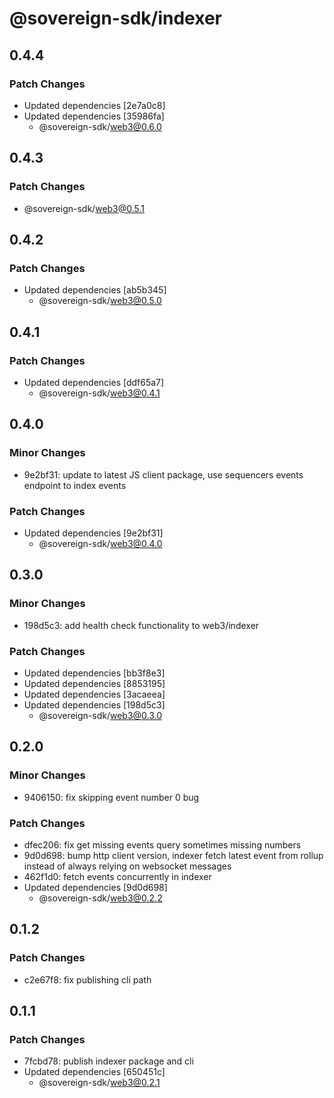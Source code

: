# @sovereign-sdk/indexer

## 0.4.4

### Patch Changes

- Updated dependencies [2e7a0c8]
- Updated dependencies [35986fa]
  - @sovereign-sdk/web3@0.6.0

## 0.4.3

### Patch Changes

- @sovereign-sdk/web3@0.5.1

## 0.4.2

### Patch Changes

- Updated dependencies [ab5b345]
  - @sovereign-sdk/web3@0.5.0

## 0.4.1

### Patch Changes

- Updated dependencies [ddf65a7]
  - @sovereign-sdk/web3@0.4.1

## 0.4.0

### Minor Changes

- 9e2bf31: update to latest JS client package, use sequencers events endpoint to index events

### Patch Changes

- Updated dependencies [9e2bf31]
  - @sovereign-sdk/web3@0.4.0

## 0.3.0

### Minor Changes

- 198d5c3: add health check functionality to web3/indexer

### Patch Changes

- Updated dependencies [bb3f8e3]
- Updated dependencies [8853195]
- Updated dependencies [3acaeea]
- Updated dependencies [198d5c3]
  - @sovereign-sdk/web3@0.3.0

## 0.2.0

### Minor Changes

- 9406150: fix skipping event number 0 bug

### Patch Changes

- dfec206: fix get missing events query sometimes missing numbers
- 9d0d698: bump http client version, indexer fetch latest event from rollup instead of always relying on websocket messages
- 462f1d0: fetch events concurrently in indexer
- Updated dependencies [9d0d698]
  - @sovereign-sdk/web3@0.2.2

## 0.1.2

### Patch Changes

- c2e67f8: fix publishing cli path

## 0.1.1

### Patch Changes

- 7fcbd78: publish indexer package and cli
- Updated dependencies [650451c]
  - @sovereign-sdk/web3@0.2.1
